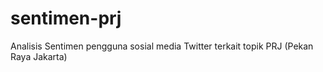 # sentimen-prj
Analisis Sentimen pengguna sosial media Twitter terkait topik PRJ (Pekan Raya Jakarta)
